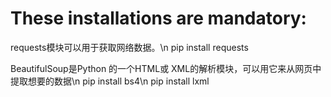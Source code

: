 # These installations are mandatory:

requests模块可以用于获取网络数据。\n
pip install requests

BeautifulSoup是Python 的一个HTML或 XML的解析模块，可以用它来从网页中提取想要的数据\n
pip install bs4\n
pip install lxml
